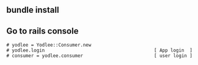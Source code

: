 ## bundle install

## Go to rails console
	# yodlee = Yodlee::Consumer.new
	# yodlee.login                                        [ App login  ]
	# consumer = yodlee.consumer                          [ user login ]